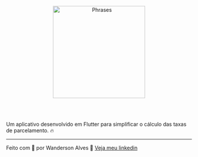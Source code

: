 
<p align="center">
  <img alt="Phrases" src="https://i.imgur.com/dt4WxNB.gif" width="250">
</p>

<br>

<br>

Um aplicativo desenvolvido em Flutter para simplificar o cálculo das taxas de parcelamento.  🔥

---

Feito com 💜 por Wanderson Alves 👋 [Veja meu linkedin](https://www.linkedin.com/in/wandersonalwes)